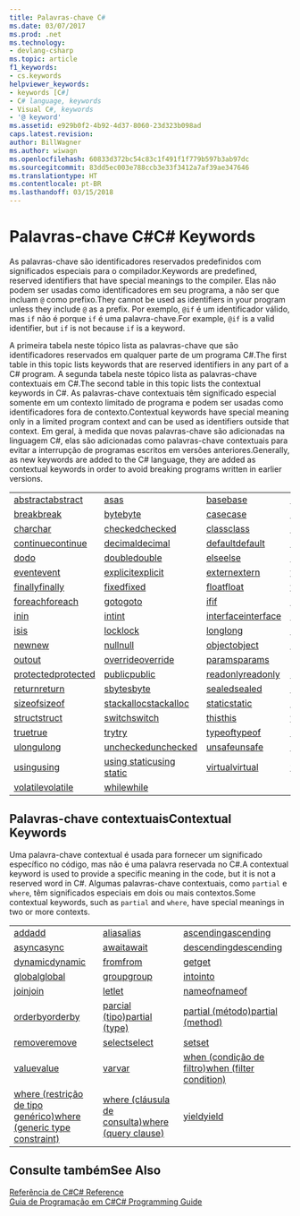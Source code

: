 ```yaml
---
title: Palavras-chave C#
ms.date: 03/07/2017
ms.prod: .net
ms.technology:
- devlang-csharp
ms.topic: article
f1_keywords:
- cs.keywords
helpviewer_keywords:
- keywords [C#]
- C# language, keywords
- Visual C#, keywords
- '@ keyword'
ms.assetid: e929b0f2-4b92-4d37-8060-23d323b098ad
caps.latest.revision: 
author: BillWagner
ms.author: wiwagn
ms.openlocfilehash: 60833d372bc54c83c1f491f1f779b597b3ab97dc
ms.sourcegitcommit: 83dd5ec003e788ccb3e33f3412a7af39ae347646
ms.translationtype: HT
ms.contentlocale: pt-BR
ms.lasthandoff: 03/15/2018
---
```

# <a name="c-keywords"></a><span data-ttu-id="401af-102">Palavras-chave C#</span><span class="sxs-lookup"><span data-stu-id="401af-102">C# Keywords</span></span>
<span data-ttu-id="401af-103">As palavras-chave são identificadores reservados predefinidos com significados especiais para o compilador.</span><span class="sxs-lookup"><span data-stu-id="401af-103">Keywords are predefined, reserved identifiers that have special meanings to the compiler.</span></span> <span data-ttu-id="401af-104">Elas não podem ser usadas como identificadores em seu programa, a não ser que incluam `@` como prefixo.</span><span class="sxs-lookup"><span data-stu-id="401af-104">They cannot be used as identifiers in your program unless they include `@` as a prefix.</span></span> <span data-ttu-id="401af-105">Por exemplo, `@if` é um identificador válido, mas `if` não é porque `if` é uma palavra-chave.</span><span class="sxs-lookup"><span data-stu-id="401af-105">For example, `@if` is a valid identifier, but `if` is not because `if` is a keyword.</span></span>  
  
 <span data-ttu-id="401af-106">A primeira tabela neste tópico lista as palavras-chave que são identificadores reservados em qualquer parte de um programa C#.</span><span class="sxs-lookup"><span data-stu-id="401af-106">The first table in this topic lists keywords that are reserved identifiers in any part of a C# program.</span></span> <span data-ttu-id="401af-107">A segunda tabela neste tópico lista as palavras-chave contextuais em C#.</span><span class="sxs-lookup"><span data-stu-id="401af-107">The second table in this topic lists the contextual keywords in C#.</span></span> <span data-ttu-id="401af-108">As palavras-chave contextuais têm significado especial somente em um contexto limitado de programa e podem ser usadas como identificadores fora de contexto.</span><span class="sxs-lookup"><span data-stu-id="401af-108">Contextual keywords have special meaning only in a limited program context and can be used as identifiers outside that context.</span></span> <span data-ttu-id="401af-109">Em geral, à medida que novas palavras-chave são adicionadas na linguagem C#, elas são adicionadas como palavras-chave contextuais para evitar a interrupção de programas escritos em versões anteriores.</span><span class="sxs-lookup"><span data-stu-id="401af-109">Generally, as new keywords are added to the C# language, they are added as contextual keywords in order to avoid breaking programs written in earlier versions.</span></span>  
  
|||||  
|---|---|---|---|  
|[<span data-ttu-id="401af-110">abstract</span><span class="sxs-lookup"><span data-stu-id="401af-110">abstract</span></span>](../../../csharp/language-reference/keywords/abstract.md)|[<span data-ttu-id="401af-111">as</span><span class="sxs-lookup"><span data-stu-id="401af-111">as</span></span>](../../../csharp/language-reference/keywords/as.md)|[<span data-ttu-id="401af-112">base</span><span class="sxs-lookup"><span data-stu-id="401af-112">base</span></span>](../../../csharp/language-reference/keywords/base.md)|[<span data-ttu-id="401af-113">bool</span><span class="sxs-lookup"><span data-stu-id="401af-113">bool</span></span>](../../../csharp/language-reference/keywords/bool.md)|  
|[<span data-ttu-id="401af-114">break</span><span class="sxs-lookup"><span data-stu-id="401af-114">break</span></span>](../../../csharp/language-reference/keywords/break.md)|[<span data-ttu-id="401af-115">byte</span><span class="sxs-lookup"><span data-stu-id="401af-115">byte</span></span>](../../../csharp/language-reference/keywords/byte.md)|[<span data-ttu-id="401af-116">case</span><span class="sxs-lookup"><span data-stu-id="401af-116">case</span></span>](../../../csharp/language-reference/keywords/switch.md)|[<span data-ttu-id="401af-117">catch</span><span class="sxs-lookup"><span data-stu-id="401af-117">catch</span></span>](../../../csharp/language-reference/keywords/try-catch.md)|  
|[<span data-ttu-id="401af-118">char</span><span class="sxs-lookup"><span data-stu-id="401af-118">char</span></span>](../../../csharp/language-reference/keywords/char.md)|[<span data-ttu-id="401af-119">checked</span><span class="sxs-lookup"><span data-stu-id="401af-119">checked</span></span>](../../../csharp/language-reference/keywords/checked.md)|[<span data-ttu-id="401af-120">class</span><span class="sxs-lookup"><span data-stu-id="401af-120">class</span></span>](../../../csharp/language-reference/keywords/class.md)|[<span data-ttu-id="401af-121">const</span><span class="sxs-lookup"><span data-stu-id="401af-121">const</span></span>](../../../csharp/language-reference/keywords/const.md)|  
|[<span data-ttu-id="401af-122">continue</span><span class="sxs-lookup"><span data-stu-id="401af-122">continue</span></span>](../../../csharp/language-reference/keywords/continue.md)|[<span data-ttu-id="401af-123">decimal</span><span class="sxs-lookup"><span data-stu-id="401af-123">decimal</span></span>](../../../csharp/language-reference/keywords/decimal.md)|[<span data-ttu-id="401af-124">default</span><span class="sxs-lookup"><span data-stu-id="401af-124">default</span></span>](../../../csharp/language-reference/keywords/default.md)|[<span data-ttu-id="401af-125">delegate</span><span class="sxs-lookup"><span data-stu-id="401af-125">delegate</span></span>](../../../csharp/language-reference/keywords/delegate.md)|  
|[<span data-ttu-id="401af-126">do</span><span class="sxs-lookup"><span data-stu-id="401af-126">do</span></span>](../../../csharp/language-reference/keywords/do.md)|[<span data-ttu-id="401af-127">double</span><span class="sxs-lookup"><span data-stu-id="401af-127">double</span></span>](../../../csharp/language-reference/keywords/double.md)|[<span data-ttu-id="401af-128">else</span><span class="sxs-lookup"><span data-stu-id="401af-128">else</span></span>](../../../csharp/language-reference/keywords/if-else.md)|[<span data-ttu-id="401af-129">enum</span><span class="sxs-lookup"><span data-stu-id="401af-129">enum</span></span>](../../../csharp/language-reference/keywords/enum.md)|  
|[<span data-ttu-id="401af-130">event</span><span class="sxs-lookup"><span data-stu-id="401af-130">event</span></span>](../../../csharp/language-reference/keywords/event.md)|[<span data-ttu-id="401af-131">explicit</span><span class="sxs-lookup"><span data-stu-id="401af-131">explicit</span></span>](../../../csharp/language-reference/keywords/explicit.md)|[<span data-ttu-id="401af-132">extern</span><span class="sxs-lookup"><span data-stu-id="401af-132">extern</span></span>](../../../csharp/language-reference/keywords/extern.md)|[<span data-ttu-id="401af-133">false</span><span class="sxs-lookup"><span data-stu-id="401af-133">false</span></span>](../../../csharp/language-reference/keywords/false.md)|  
|[<span data-ttu-id="401af-134">finally</span><span class="sxs-lookup"><span data-stu-id="401af-134">finally</span></span>](../../../csharp/language-reference/keywords/try-finally.md)|[<span data-ttu-id="401af-135">fixed</span><span class="sxs-lookup"><span data-stu-id="401af-135">fixed</span></span>](../../../csharp/language-reference/keywords/fixed-statement.md)|[<span data-ttu-id="401af-136">float</span><span class="sxs-lookup"><span data-stu-id="401af-136">float</span></span>](../../../csharp/language-reference/keywords/float.md)|[<span data-ttu-id="401af-137">for</span><span class="sxs-lookup"><span data-stu-id="401af-137">for</span></span>](../../../csharp/language-reference/keywords/for.md)|  
|[<span data-ttu-id="401af-138">foreach</span><span class="sxs-lookup"><span data-stu-id="401af-138">foreach</span></span>](../../../csharp/language-reference/keywords/foreach-in.md)|[<span data-ttu-id="401af-139">goto</span><span class="sxs-lookup"><span data-stu-id="401af-139">goto</span></span>](../../../csharp/language-reference/keywords/goto.md)|[<span data-ttu-id="401af-140">if</span><span class="sxs-lookup"><span data-stu-id="401af-140">if</span></span>](../../../csharp/language-reference/keywords/if-else.md)|[<span data-ttu-id="401af-141">implicit</span><span class="sxs-lookup"><span data-stu-id="401af-141">implicit</span></span>](../../../csharp/language-reference/keywords/implicit.md)|  
|[<span data-ttu-id="401af-142">in</span><span class="sxs-lookup"><span data-stu-id="401af-142">in</span></span>](../../../csharp/language-reference/keywords/in.md)|[<span data-ttu-id="401af-143">int</span><span class="sxs-lookup"><span data-stu-id="401af-143">int</span></span>](../../../csharp/language-reference/keywords/int.md)|[<span data-ttu-id="401af-144">interface</span><span class="sxs-lookup"><span data-stu-id="401af-144">interface</span></span>](../../../csharp/language-reference/keywords/interface.md)|[<span data-ttu-id="401af-145">internal</span><span class="sxs-lookup"><span data-stu-id="401af-145">internal</span></span>](../../../csharp/language-reference/keywords/internal.md)|
|[<span data-ttu-id="401af-146">is</span><span class="sxs-lookup"><span data-stu-id="401af-146">is</span></span>](../../../csharp/language-reference/keywords/is.md)|[<span data-ttu-id="401af-147">lock</span><span class="sxs-lookup"><span data-stu-id="401af-147">lock</span></span>](../../../csharp/language-reference/keywords/lock-statement.md)|[<span data-ttu-id="401af-148">long</span><span class="sxs-lookup"><span data-stu-id="401af-148">long</span></span>](../../../csharp/language-reference/keywords/long.md)|[<span data-ttu-id="401af-149">namespace</span><span class="sxs-lookup"><span data-stu-id="401af-149">namespace</span></span>](../../../csharp/language-reference/keywords/namespace.md)|
|[<span data-ttu-id="401af-150">new</span><span class="sxs-lookup"><span data-stu-id="401af-150">new</span></span>](../../../csharp/language-reference/keywords/new.md)|[<span data-ttu-id="401af-151">null</span><span class="sxs-lookup"><span data-stu-id="401af-151">null</span></span>](../../../csharp/language-reference/keywords/null.md)|[<span data-ttu-id="401af-152">object</span><span class="sxs-lookup"><span data-stu-id="401af-152">object</span></span>](../../../csharp/language-reference/keywords/object.md)|[<span data-ttu-id="401af-153">operator</span><span class="sxs-lookup"><span data-stu-id="401af-153">operator</span></span>](../../../csharp/language-reference/keywords/operator.md)|
|[<span data-ttu-id="401af-154">out</span><span class="sxs-lookup"><span data-stu-id="401af-154">out</span></span>](../../../csharp/language-reference/keywords/out.md)|[<span data-ttu-id="401af-155">override</span><span class="sxs-lookup"><span data-stu-id="401af-155">override</span></span>](../../../csharp/language-reference/keywords/override.md)|[<span data-ttu-id="401af-156">params</span><span class="sxs-lookup"><span data-stu-id="401af-156">params</span></span>](../../../csharp/language-reference/keywords/params.md)|[<span data-ttu-id="401af-157">private</span><span class="sxs-lookup"><span data-stu-id="401af-157">private</span></span>](../../../csharp/language-reference/keywords/private.md)|
|[<span data-ttu-id="401af-158">protected</span><span class="sxs-lookup"><span data-stu-id="401af-158">protected</span></span>](../../../csharp/language-reference/keywords/protected.md)|[<span data-ttu-id="401af-159">public</span><span class="sxs-lookup"><span data-stu-id="401af-159">public</span></span>](../../../csharp/language-reference/keywords/public.md)|[<span data-ttu-id="401af-160">readonly</span><span class="sxs-lookup"><span data-stu-id="401af-160">readonly</span></span>](../../../csharp/language-reference/keywords/readonly.md)|[<span data-ttu-id="401af-161">ref</span><span class="sxs-lookup"><span data-stu-id="401af-161">ref</span></span>](../../../csharp/language-reference/keywords/ref.md)|
|[<span data-ttu-id="401af-162">return</span><span class="sxs-lookup"><span data-stu-id="401af-162">return</span></span>](../../../csharp/language-reference/keywords/return.md)|[<span data-ttu-id="401af-163">sbyte</span><span class="sxs-lookup"><span data-stu-id="401af-163">sbyte</span></span>](../../../csharp/language-reference/keywords/sbyte.md)|[<span data-ttu-id="401af-164">sealed</span><span class="sxs-lookup"><span data-stu-id="401af-164">sealed</span></span>](../../../csharp/language-reference/keywords/sealed.md)|[<span data-ttu-id="401af-165">short</span><span class="sxs-lookup"><span data-stu-id="401af-165">short</span></span>](../../../csharp/language-reference/keywords/short.md)||
[<span data-ttu-id="401af-166">sizeof</span><span class="sxs-lookup"><span data-stu-id="401af-166">sizeof</span></span>](../../../csharp/language-reference/keywords/sizeof.md)|[<span data-ttu-id="401af-167">stackalloc</span><span class="sxs-lookup"><span data-stu-id="401af-167">stackalloc</span></span>](../../../csharp/language-reference/keywords/stackalloc.md)|[<span data-ttu-id="401af-168">static</span><span class="sxs-lookup"><span data-stu-id="401af-168">static</span></span>](../../../csharp/language-reference/keywords/static.md)|[<span data-ttu-id="401af-169">string</span><span class="sxs-lookup"><span data-stu-id="401af-169">string</span></span>](../../../csharp/language-reference/keywords/string.md)|
|[<span data-ttu-id="401af-170">struct</span><span class="sxs-lookup"><span data-stu-id="401af-170">struct</span></span>](../../../csharp/language-reference/keywords/struct.md)|[<span data-ttu-id="401af-171">switch</span><span class="sxs-lookup"><span data-stu-id="401af-171">switch</span></span>](../../../csharp/language-reference/keywords/switch.md)|[<span data-ttu-id="401af-172">this</span><span class="sxs-lookup"><span data-stu-id="401af-172">this</span></span>](../../../csharp/language-reference/keywords/this.md)|[<span data-ttu-id="401af-173">throw</span><span class="sxs-lookup"><span data-stu-id="401af-173">throw</span></span>](../../../csharp/language-reference/keywords/throw.md)|
|[<span data-ttu-id="401af-174">true</span><span class="sxs-lookup"><span data-stu-id="401af-174">true</span></span>](../../../csharp/language-reference/keywords/true.md)|[<span data-ttu-id="401af-175">try</span><span class="sxs-lookup"><span data-stu-id="401af-175">try</span></span>](../../../csharp/language-reference/keywords/try-catch.md)|[<span data-ttu-id="401af-176">typeof</span><span class="sxs-lookup"><span data-stu-id="401af-176">typeof</span></span>](../../../csharp/language-reference/keywords/typeof.md)|[<span data-ttu-id="401af-177">uint</span><span class="sxs-lookup"><span data-stu-id="401af-177">uint</span></span>](../../../csharp/language-reference/keywords/uint.md)|
|[<span data-ttu-id="401af-178">ulong</span><span class="sxs-lookup"><span data-stu-id="401af-178">ulong</span></span>](../../../csharp/language-reference/keywords/ulong.md)|[<span data-ttu-id="401af-179">unchecked</span><span class="sxs-lookup"><span data-stu-id="401af-179">unchecked</span></span>](../../../csharp/language-reference/keywords/unchecked.md)|[<span data-ttu-id="401af-180">unsafe</span><span class="sxs-lookup"><span data-stu-id="401af-180">unsafe</span></span>](../../../csharp/language-reference/keywords/unsafe.md)|[<span data-ttu-id="401af-181">ushort</span><span class="sxs-lookup"><span data-stu-id="401af-181">ushort</span></span>](../../../csharp/language-reference/keywords/ushort.md)|
|[<span data-ttu-id="401af-182">using</span><span class="sxs-lookup"><span data-stu-id="401af-182">using</span></span>](../../../csharp/language-reference/keywords/using.md)|[<span data-ttu-id="401af-183">using static</span><span class="sxs-lookup"><span data-stu-id="401af-183">using static</span></span>](using-static.md)|[<span data-ttu-id="401af-184">virtual</span><span class="sxs-lookup"><span data-stu-id="401af-184">virtual</span></span>](../../../csharp/language-reference/keywords/virtual.md)|[<span data-ttu-id="401af-185">void</span><span class="sxs-lookup"><span data-stu-id="401af-185">void</span></span>](../../../csharp/language-reference/keywords/void.md)|
|[<span data-ttu-id="401af-186">volatile</span><span class="sxs-lookup"><span data-stu-id="401af-186">volatile</span></span>](../../../csharp/language-reference/keywords/volatile.md)|[<span data-ttu-id="401af-187">while</span><span class="sxs-lookup"><span data-stu-id="401af-187">while</span></span>](../../../csharp/language-reference/keywords/while.md)|

## <a name="contextual-keywords"></a><span data-ttu-id="401af-188">Palavras-chave contextuais</span><span class="sxs-lookup"><span data-stu-id="401af-188">Contextual Keywords</span></span>  
 <span data-ttu-id="401af-189">Uma palavra-chave contextual é usada para fornecer um significado específico no código, mas não é uma palavra reservada no C#.</span><span class="sxs-lookup"><span data-stu-id="401af-189">A contextual keyword is used to provide a specific meaning in the code, but it is not a reserved word in C#.</span></span> <span data-ttu-id="401af-190">Algumas palavras-chave contextuais, como `partial` e `where`, têm significados especiais em dois ou mais contextos.</span><span class="sxs-lookup"><span data-stu-id="401af-190">Some contextual keywords, such as `partial` and `where`, have special meanings in two or more contexts.</span></span>  
  
||||  
|---|---|---|  
|[<span data-ttu-id="401af-191">add</span><span class="sxs-lookup"><span data-stu-id="401af-191">add</span></span>](../../../csharp/language-reference/keywords/add.md)|[<span data-ttu-id="401af-192">alias</span><span class="sxs-lookup"><span data-stu-id="401af-192">alias</span></span>](../../../csharp/language-reference/keywords/extern-alias.md)|[<span data-ttu-id="401af-193">ascending</span><span class="sxs-lookup"><span data-stu-id="401af-193">ascending</span></span>](../../../csharp/language-reference/keywords/ascending.md)|  
|[<span data-ttu-id="401af-194">async</span><span class="sxs-lookup"><span data-stu-id="401af-194">async</span></span>](../../../csharp/language-reference/keywords/async.md)|[<span data-ttu-id="401af-195">await</span><span class="sxs-lookup"><span data-stu-id="401af-195">await</span></span>](../../../csharp/language-reference/keywords/await.md)|[<span data-ttu-id="401af-196">descending</span><span class="sxs-lookup"><span data-stu-id="401af-196">descending</span></span>](../../../csharp/language-reference/keywords/descending.md)|  
|[<span data-ttu-id="401af-197">dynamic</span><span class="sxs-lookup"><span data-stu-id="401af-197">dynamic</span></span>](../../../csharp/language-reference/keywords/dynamic.md)|[<span data-ttu-id="401af-198">from</span><span class="sxs-lookup"><span data-stu-id="401af-198">from</span></span>](../../../csharp/language-reference/keywords/from-clause.md)|[<span data-ttu-id="401af-199">get</span><span class="sxs-lookup"><span data-stu-id="401af-199">get</span></span>](../../../csharp/language-reference/keywords/get.md)|  
|[<span data-ttu-id="401af-200">global</span><span class="sxs-lookup"><span data-stu-id="401af-200">global</span></span>](../../../csharp/language-reference/keywords/global.md)|[<span data-ttu-id="401af-201">group</span><span class="sxs-lookup"><span data-stu-id="401af-201">group</span></span>](../../../csharp/language-reference/keywords/group-clause.md)|[<span data-ttu-id="401af-202">into</span><span class="sxs-lookup"><span data-stu-id="401af-202">into</span></span>](../../../csharp/language-reference/keywords/into.md)|  
|[<span data-ttu-id="401af-203">join</span><span class="sxs-lookup"><span data-stu-id="401af-203">join</span></span>](../../../csharp/language-reference/keywords/join-clause.md)|[<span data-ttu-id="401af-204">let</span><span class="sxs-lookup"><span data-stu-id="401af-204">let</span></span>](../../../csharp/language-reference/keywords/let-clause.md)|[<span data-ttu-id="401af-205">nameof</span><span class="sxs-lookup"><span data-stu-id="401af-205">nameof</span></span>](nameof.md)|   
|[<span data-ttu-id="401af-206">orderby</span><span class="sxs-lookup"><span data-stu-id="401af-206">orderby</span></span>](../../../csharp/language-reference/keywords/orderby-clause.md)|[<span data-ttu-id="401af-207">parcial (tipo)</span><span class="sxs-lookup"><span data-stu-id="401af-207">partial (type)</span></span>](../../../csharp/language-reference/keywords/partial-type.md)|[<span data-ttu-id="401af-208">partial (método)</span><span class="sxs-lookup"><span data-stu-id="401af-208">partial (method)</span></span>](../../../csharp/language-reference/keywords/partial-method.md)|   
|[<span data-ttu-id="401af-209">remove</span><span class="sxs-lookup"><span data-stu-id="401af-209">remove</span></span>](../../../csharp/language-reference/keywords/remove.md)|[<span data-ttu-id="401af-210">select</span><span class="sxs-lookup"><span data-stu-id="401af-210">select</span></span>](../../../csharp/language-reference/keywords/select-clause.md)|[<span data-ttu-id="401af-211">set</span><span class="sxs-lookup"><span data-stu-id="401af-211">set</span></span>](../../../csharp/language-reference/keywords/set.md)|   
|[<span data-ttu-id="401af-212">value</span><span class="sxs-lookup"><span data-stu-id="401af-212">value</span></span>](../../../csharp/language-reference/keywords/value.md)|[<span data-ttu-id="401af-213">var</span><span class="sxs-lookup"><span data-stu-id="401af-213">var</span></span>](../../../csharp/language-reference/keywords/var.md)|[<span data-ttu-id="401af-214">when (condição de filtro)</span><span class="sxs-lookup"><span data-stu-id="401af-214">when (filter condition)</span></span>](when.md)|   
|[<span data-ttu-id="401af-215">where (restrição de tipo genérico)</span><span class="sxs-lookup"><span data-stu-id="401af-215">where (generic type constraint)</span></span>](../../../csharp/language-reference/keywords/where-generic-type-constraint.md)|[<span data-ttu-id="401af-216">where (cláusula de consulta)</span><span class="sxs-lookup"><span data-stu-id="401af-216">where (query clause)</span></span>](../../../csharp/language-reference/keywords/where-clause.md)|[<span data-ttu-id="401af-217">yield</span><span class="sxs-lookup"><span data-stu-id="401af-217">yield</span></span>](../../../csharp/language-reference/keywords/yield.md)|  
  
## <a name="see-also"></a><span data-ttu-id="401af-218">Consulte também</span><span class="sxs-lookup"><span data-stu-id="401af-218">See Also</span></span>  
 [<span data-ttu-id="401af-219">Referência de C#</span><span class="sxs-lookup"><span data-stu-id="401af-219">C# Reference</span></span>](../../../csharp/language-reference/index.md)  
 [<span data-ttu-id="401af-220">Guia de Programação em C#</span><span class="sxs-lookup"><span data-stu-id="401af-220">C# Programming Guide</span></span>](../../../csharp/programming-guide/index.md)

